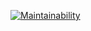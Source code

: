 [![Maintainability](https://api.codeclimate.com/v1/badges/3582eec7cd3eab947468/maintainability)](https://codeclimate.com/github/PolyMaG/python-project-lvl4/maintainability)